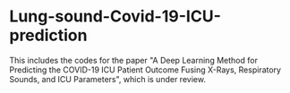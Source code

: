 # Lung-sound-Covid-19-ICU-prediction
This includes the codes for the paper "A Deep Learning Method for Predicting the COVID-19 ICU Patient Outcome Fusing X-Rays, Respiratory Sounds, and ICU Parameters", which is under review.
